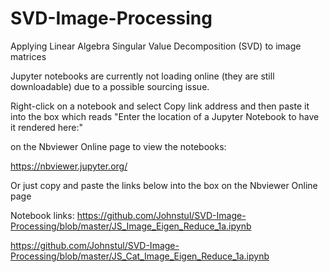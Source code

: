 # SVD-Image-Processing
Applying Linear Algebra Singular Value Decomposition (SVD) to image matrices

Jupyter notebooks are currently not loading online (they are still downloadable) due to a possible sourcing issue.

Right-click on a notebook and select Copy link address and then paste it into the box which reads
"Enter the location of a Jupyter Notebook to have it rendered here:"

on the Nbviewer Online page to view the notebooks:

https://nbviewer.jupyter.org/

Or just copy and paste the links below into the box on the Nbviewer Online page

Notebook links:
https://github.com/Johnstul/SVD-Image-Processing/blob/master/JS_Image_Eigen_Reduce_1a.ipynb

https://github.com/Johnstul/SVD-Image-Processing/blob/master/JS_Cat_Image_Eigen_Reduce_1a.ipynb
